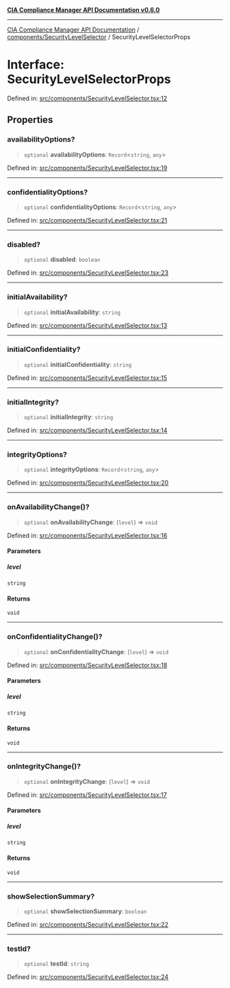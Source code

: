 [**CIA Compliance Manager API Documentation v0.6.0**](../../../README.md)

***

[CIA Compliance Manager API Documentation](../../../modules.md) / [components/SecurityLevelSelector](../README.md) / SecurityLevelSelectorProps

# Interface: SecurityLevelSelectorProps

Defined in: [src/components/SecurityLevelSelector.tsx:12](https://github.com/Hack23/cia-compliance-manager/blob/ca083b463223765b22422b66b3a43930241849bd/src/components/SecurityLevelSelector.tsx#L12)

## Properties

### availabilityOptions?

> `optional` **availabilityOptions**: `Record`\<`string`, `any`\>

Defined in: [src/components/SecurityLevelSelector.tsx:19](https://github.com/Hack23/cia-compliance-manager/blob/ca083b463223765b22422b66b3a43930241849bd/src/components/SecurityLevelSelector.tsx#L19)

***

### confidentialityOptions?

> `optional` **confidentialityOptions**: `Record`\<`string`, `any`\>

Defined in: [src/components/SecurityLevelSelector.tsx:21](https://github.com/Hack23/cia-compliance-manager/blob/ca083b463223765b22422b66b3a43930241849bd/src/components/SecurityLevelSelector.tsx#L21)

***

### disabled?

> `optional` **disabled**: `boolean`

Defined in: [src/components/SecurityLevelSelector.tsx:23](https://github.com/Hack23/cia-compliance-manager/blob/ca083b463223765b22422b66b3a43930241849bd/src/components/SecurityLevelSelector.tsx#L23)

***

### initialAvailability?

> `optional` **initialAvailability**: `string`

Defined in: [src/components/SecurityLevelSelector.tsx:13](https://github.com/Hack23/cia-compliance-manager/blob/ca083b463223765b22422b66b3a43930241849bd/src/components/SecurityLevelSelector.tsx#L13)

***

### initialConfidentiality?

> `optional` **initialConfidentiality**: `string`

Defined in: [src/components/SecurityLevelSelector.tsx:15](https://github.com/Hack23/cia-compliance-manager/blob/ca083b463223765b22422b66b3a43930241849bd/src/components/SecurityLevelSelector.tsx#L15)

***

### initialIntegrity?

> `optional` **initialIntegrity**: `string`

Defined in: [src/components/SecurityLevelSelector.tsx:14](https://github.com/Hack23/cia-compliance-manager/blob/ca083b463223765b22422b66b3a43930241849bd/src/components/SecurityLevelSelector.tsx#L14)

***

### integrityOptions?

> `optional` **integrityOptions**: `Record`\<`string`, `any`\>

Defined in: [src/components/SecurityLevelSelector.tsx:20](https://github.com/Hack23/cia-compliance-manager/blob/ca083b463223765b22422b66b3a43930241849bd/src/components/SecurityLevelSelector.tsx#L20)

***

### onAvailabilityChange()?

> `optional` **onAvailabilityChange**: (`level`) => `void`

Defined in: [src/components/SecurityLevelSelector.tsx:16](https://github.com/Hack23/cia-compliance-manager/blob/ca083b463223765b22422b66b3a43930241849bd/src/components/SecurityLevelSelector.tsx#L16)

#### Parameters

##### level

`string`

#### Returns

`void`

***

### onConfidentialityChange()?

> `optional` **onConfidentialityChange**: (`level`) => `void`

Defined in: [src/components/SecurityLevelSelector.tsx:18](https://github.com/Hack23/cia-compliance-manager/blob/ca083b463223765b22422b66b3a43930241849bd/src/components/SecurityLevelSelector.tsx#L18)

#### Parameters

##### level

`string`

#### Returns

`void`

***

### onIntegrityChange()?

> `optional` **onIntegrityChange**: (`level`) => `void`

Defined in: [src/components/SecurityLevelSelector.tsx:17](https://github.com/Hack23/cia-compliance-manager/blob/ca083b463223765b22422b66b3a43930241849bd/src/components/SecurityLevelSelector.tsx#L17)

#### Parameters

##### level

`string`

#### Returns

`void`

***

### showSelectionSummary?

> `optional` **showSelectionSummary**: `boolean`

Defined in: [src/components/SecurityLevelSelector.tsx:22](https://github.com/Hack23/cia-compliance-manager/blob/ca083b463223765b22422b66b3a43930241849bd/src/components/SecurityLevelSelector.tsx#L22)

***

### testId?

> `optional` **testId**: `string`

Defined in: [src/components/SecurityLevelSelector.tsx:24](https://github.com/Hack23/cia-compliance-manager/blob/ca083b463223765b22422b66b3a43930241849bd/src/components/SecurityLevelSelector.tsx#L24)
